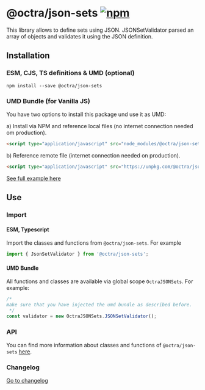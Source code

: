 # @octra/json-sets <a href="https://www.npmjs.com/package/@octra/json-sets"><img alt="npm" src="https://img.shields.io/npm/v/@octra/json-sets"></a>

This library allows to define sets using JSON. JSONSetValidator parsed an array of objects and validates it using the JSON definition.

## Installation

### ESM, CJS, TS definitions & UMD (optional)

```shell
npm install --save @octra/json-sets
```

### UMD Bundle (for Vanilla JS)

You have two options to install this package und use it as UMD:

a) Install via NPM and reference local files (no internet connection needed om production).

```html
<script type="application/javascript" src="node_modules/@octra/json-sets/index.umd.js"></script>
```

b) Reference remote file (internet connection needed on production).

```html
<script type="application/javascript" src="https://unpkg.com/@octra/json-sets/index.umd.js"></script>
```

[See full example here](https://github.com/IPS-LMU/octra/tree/main/apps/web-components-demo)

## Use

### Import

#### ESM, Typescript

Import the classes and functions from `@octra/json-sets`. For example

```typescript
import { JsonSetValidator } from '@octra/json-sets';
```

#### UMD Bundle

All functions and classes are available via global scope `OctraJSONSets`. For example:

```javascript
/*
make sure that you have injected the umd bundle as described before.
 */
const validator = new OctraJSONSets.JSONSetValidator();
```

### API

You can find more information about classes and functions of `@octra/json-sets` [here](https://ips-lmu.github.io/octra/modules/_octra_json_sets.html).

### Changelog

[Go to changelog](https://github.com/IPS-LMU/octra/blob/main/libs/json-sets/CHANGELOG.md)
